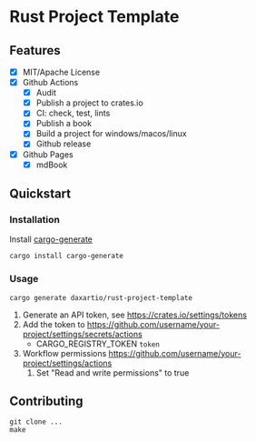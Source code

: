 # Rust Project Template

## Features

- [x] MIT/Apache License
- [x] Github Actions
  - [x] Audit
  - [x] Publish a project to crates.io
  - [x] CI: check, test, lints
  - [x] Publish a book
  - [x] Build a project for windows/macos/linux
  - [x] Github release
- [x] Github Pages
  - [x] mdBook

## Quickstart

### Installation

Install [cargo-generate](https://github.com/cargo-generate/cargo-generate)

```
cargo install cargo-generate
```

### Usage

```
cargo generate daxartio/rust-project-template
```

1. Generate an API token, see https://crates.io/settings/tokens
2. Add the token to https://github.com/username/your-project/settings/secrets/actions
   - CARGO_REGISTRY_TOKEN `token`
3. Workflow permissions https://github.com/username/your-project/settings/actions
   1. Set "Read and write permissions" to true

## Contributing

```
git clone ...
make
```
